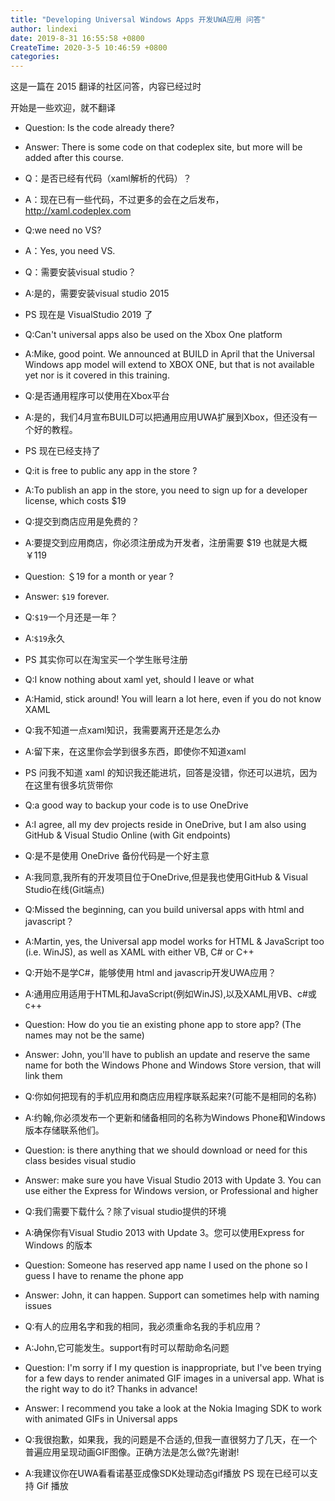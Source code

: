 ```yaml
---
title: "Developing Universal Windows Apps 开发UWA应用 问答"
author: lindexi
date: 2019-8-31 16:55:58 +0800
CreateTime: 2020-3-5 10:46:59 +0800
categories: 
---
```


这是一篇在 2015 翻译的社区问答，内容已经过时

<!--more-->



开始是一些欢迎，就不翻译

- Question: Is the code already there? 
- Answer: There is some code on that codeplex site, but more will be added after this course.

- Q：是否已经有代码（xaml解析的代码）？
- A：现在已有一些代码，不过更多的会在之后发布，http://xaml.codeplex.com

- Q:we need no VS?
- A：Yes, you need VS.

- Q：需要安装visual studio？
- A:是的，需要安装visual studio 2015
- PS 现在是 VisualStudio 2019 了

- Q:Can't universal apps also be used on the Xbox One platform
- A:Mike, good point. We announced at BUILD in April that the Universal Windows app model will extend to XBOX ONE, but that is not available yet nor is it covered in this training.

- Q:是否通用程序可以使用在Xbox平台
- A:是的，我们4月宣布BUILD可以把通用应用UWA扩展到Xbox，但还没有一个好的教程。
- PS 现在已经支持了 

- Q:it is free to public any app in the store ?
- A:To publish an app in the store, you need to sign up for a developer license, which costs $19

- Q:提交到商店应用是免费的？
- A:要提交到应用商店，你必须注册成为开发者，注册需要 $19 也就是大概 ￥119

- Question: ＄19  for a month or year ? 
- Answer: `$19` forever.

- Q:`$19`一个月还是一年？
- A:`$19`永久
- PS 其实你可以在淘宝买一个学生账号注册

- Q:I know nothing about xaml yet, should I leave or what
- A:Hamid, stick around! You will learn a lot here, even if you do not know XAML

- Q:我不知道一点xaml知识，我需要离开还是怎么办
- A:留下来，在这里你会学到很多东西，即使你不知道xaml
- PS 问我不知道 xaml 的知识我还能进坑，回答是没错，你还可以进坑，因为在这里有很多坑货带你

- Q:a good way to backup your code is to use OneDrive
- A:I agree, all my dev projects reside in OneDrive, but I am also using GitHub & Visual Studio Online (with Git endpoints)

- Q:是不是使用 OneDrive 备份代码是一个好主意
- A:我同意,我所有的开发项目位于OneDrive,但是我也使用GitHub & Visual Studio在线(Git端点)

- Q:Missed the beginning, can you build universal apps with html and javascript？
- A:Martin, yes, the Universal app model works for HTML & JavaScript too (i.e. WinJS), as well as XAML with either VB, C# or C++

- Q:开始不是学C#，能够使用 html and javascrip开发UWA应用？
- A:通用应用适用于HTML和JavaScript(例如WinJS),以及XAML用VB、c#或c++

- Question: How do you tie an existing phone app to store app? (The names may not be the same) 
- Answer: John, you'll have to publish an update and reserve the same name for both the Windows Phone and Windows Store version, that will link them

- Q:你如何把现有的手机应用和商店应用程序联系起来?(可能不是相同的名称)
- A:约翰,你必须发布一个更新和储备相同的名称为Windows Phone和Windows版本存储联系他们。

- Question: is there anything that we should download or need for this class besides visual studio 
- Answer: make sure you have Visual Studio 2013 with Update 3. You can use either the Express for Windows version, or Professional and higher

- Q:我们需要下载什么？除了visual studio提供的环境
- A:确保你有Visual Studio 2013 with Update 3。您可以使用Express for Windows 的版本

- Question: Someone has reserved app name I used on the phone so I guess I have to rename the phone app 
- Answer: John, it can happen. Support can sometimes help with naming issues

- Q:有人的应用名字和我的相同，我必须重命名我的手机应用？
- A:John,它可能发生。support有时可以帮助命名问题

- Question: I'm sorry if I my question is inappropriate, but I've been trying for a few days to render animated GIF images in a universal app. What is the right way to do it? Thanks in advance! 
- Answer: I recommend you take a look at the Nokia Imaging SDK to work with animated GIFs in Universal apps

- Q:我很抱歉，如果我，我的问题是不合适的,但我一直很努力了几天，在一个普遍应用呈现动画GIF图像。正确方法是怎么做?先谢谢!
- A:我建议你在UWA看看诺基亚成像SDK处理动态gif播放
PS 现在已经可以支持 Gif 播放

